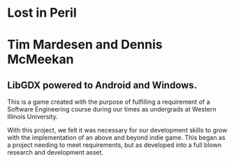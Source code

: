 <h1>Lost in Peril
</h1>

# Tim Mardesen and Dennis McMeekan

## LibGDX powered to Android and Windows.

This is a game created with the purpose of fulfilling a requirement of a Software Engineering course
during our times as undergrads at Western Illinois University.

With this project, we felt it was necessary for our development skills to grow with the implementation of an above and beyond
indie game. This began as a project needing to meet requirements, but as developed into a full blown research and development asset.
